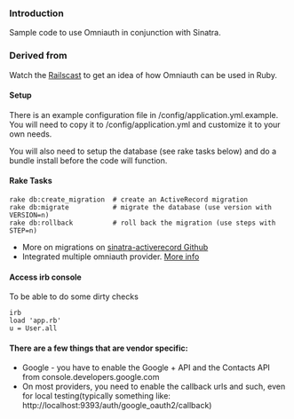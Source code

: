 ### Introduction
Sample code to use Omniauth in conjunction with Sinatra.

### Derived from

Watch the [Railscast](http://railscasts.com/episodes/304-omniauth-identity?view=asciicast) to get an idea of how Omniauth can be used in Ruby.

#### Setup

There is an example configuration file in /config/application.yml.example. You will need to copy it to /config/application.yml and customize it to your own needs. 

You will also need to setup the database (see rake tasks below) and do a bundle install before the code will function.

#### Rake Tasks

    rake db:create_migration  # create an ActiveRecord migration
    rake db:migrate           # migrate the database (use version with VERSION=n)
    rake db:rollback          # roll back the migration (use steps with STEP=n)

* More on migrations on [sinatra-activerecord Github](https://github.com/janko-m/sinatra-activerecord)
* Integrated multiple omniauth provider. [More info](http://bernardi.me/using-multiple-omniauth-providers-with-omniauth-identity-on-the-main-user-model/)

#### Access irb console
To be able to do some dirty checks

    irb
    load 'app.rb'
    u = User.all

#### There are a few things that are vendor specific:

* Google - you have to enable the Google + API and the Contacts API from console.developers.google.com
* On most providers, you need to enable the callback urls and such, even for local testing(typically something like: http://localhost:9393/auth/google_oauth2/callback)
